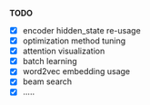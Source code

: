 **TODO**

- [x] encoder hidden_state re-usage 
- [x] optimization method tuning
- [x] attention visualization
- [x] batch learning
- [x] word2vec embedding usage
- [x] beam search
- [x] .....